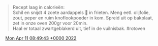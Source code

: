 > Recept laag in calorieën:   
> Schil en snijdt 4 zoete aardappels 🍠 in frieten\. Meng eetl\. olijfolie, zout, peper en ruim knoflookpoeder in kom\. Spreid uit op bakplaat, zet in onze oven 200gr voor 20min\.   
> Haal er totaal zwartgeblakerd uit, tief in de vuilnisbak\. \#rotoven

<img src="../../media/tweet.ico" width="12" /> [Mon Apr 11 08:49:43 +0000 2022](https://twitter.com/DromerDenker/status/1513439139391315975)